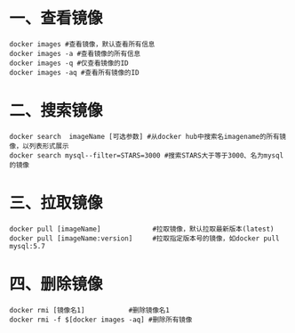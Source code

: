 # 一、查看镜像

```shell
docker images #查看镜像，默认查看所有信息
docker images -a #查看镜像的所有信息
docker images -q #仅查看镜像的ID
docker images -aq #查看所有镜像的ID
```

# 二、搜索镜像

```shell
docker search  imageName [可选参数] #从docker hub中搜索名imagename的所有镜像，以列表形式展示
docker search mysql--filter=STARS=3000 #搜索STARS大于等于3000、名为mysql的镜像
```

# 三、拉取镜像

```shell
docker pull [imageName]  			#拉取镜像，默认拉取最新版本(latest)
docker pull [imageName:version] 	#拉取指定版本号的镜像，如docker pull mysql:5.7

```

# 四、删除镜像

```shell
docker rmi [镜像名1]			#删除镜像名1
docker rmi -f $[docker images -aq] #删除所有镜像
```

